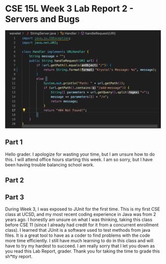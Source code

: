 # CSE 15L Week 3 Lab Report 2 - Servers and Bugs
![Image](code.png)

## Part 1
Hello grader. I apologize for wasting your time, but I am unsure how to do this. I will attend office hours starting this week. I am so sorry, but I have been having trouble balancing school work.

## Part 2


## Part 3
During Week 3, I was exposed to JUnit for the first time. This is my first CSE class at UCSD, and my most recent coding experience in Java was from 2 years ago. I honestly am unsure on what I was thinking, taking this class before CSE 11 (since I already had credit for it from a concurrent enrollment class). I learned that JUnit is a software used to test methods from java files. It is a great tool to have as a coder to find problems with the code more time efficiently. I still have much learning to do in this class and will have to try my hardest to succeed. I am really sorry that I let you down as you read this Lab Report, grader. Thank you for taking the time to grade this sh*tty report.
